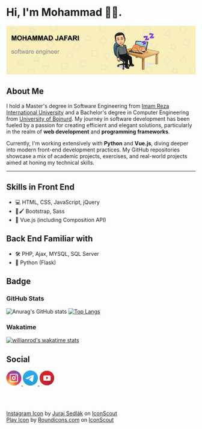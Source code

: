 # Hi, I'm Mohammad 👋🏻.

<img src="./github-banner.png" alt ="banner that says Mohammad Jafari - software engineer">

## About Me

I hold a Master's degree in Software Engineering from [Imam Reza International University](https://imamreza.ac.ir/) and a Bachelor's degree in Computer Engineering from [University of Bojnurd](https://ub.ac.ir/). My journey in software development has been fueled by a passion for creating efficient and elegant solutions, particularly in the realm of **web development** and **programming frameworks**.

Currently, I'm working extensively with **Python** and **Vue.js**, diving deeper into modern front-end development practices. My GitHub repositories showcase a mix of academic projects, exercises, and real-world projects aimed at honing my technical skills.

---
## Skills in Front End

* 💻 HTML, CSS, JavaScript, jQuery
* 🎨🖌️ Bootstrap, Sass
* 🔧 Vue.js (including Composition API)

## Back End Familiar with

* 🛠️ PHP, Ajax, MYSQL, SQL Server
* 🔧 Python (Flask)

## Badge

### GitHub Stats

![Anurag's GitHub stats](https://github-readme-stats.vercel.app/api?username=mohammad-jafari-79&show_icons=true&theme=radical&card_width=50)
[![Top Langs](https://github-readme-stats.vercel.app/api/top-langs/?username=mohammad-jafari-79&layout=compact&theme=radical&card_width=50)](https://github.com/anuraghazra/github-readme-stats)

### Wakatime

[![willianrod's wakatime stats](https://github-readme-stats.vercel.app/api/wakatime?username=mohammadJafari79&theme=radical)](https://github.com/anuraghazra/github-readme-stats)

## Social

<a href="https://www.instagram.com/mohammad_jafari_79">
  <img width="40px" height="40px" src="icons/instagram.svg"/ alt="Instagram Icon">
</a>
<a href="https://t.me/Mohammad_Jafari_79">
  <img width="40px" height="40px" src="icons/telegram.svg"/ alt="telegram Icon">
</a>
<a href="https://www.youtube.com/channel/UC6d8ehqlxEVDOGmFrhu42SQ">
  <img width="40px" height="40px" src="icons/youtube.svg"/ alt="Youtube Icon">
</a>

<br><br>

<a href="https://iconscout.com/icons/instagram" target="_blank">Instagram Icon</a> by <a href="https://iconscout.com/contributors/juraj-sedlak">Juraj Sedlák</a> on <a href="https://iconscout.com">IconScout</a><br>
<a href="https://iconscout.com/icons/play" target="_blank">Play Icon</a> by <a href="https://iconscout.com/contributors/roundicons-com">Roundicons.com</a> on <a href="https://iconscout.com">IconScout</a>
    
